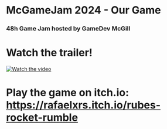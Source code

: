 # McGameJam 2024 - Our Game
### 48h Game Jam hosted by GameDev McGill
# Watch the trailer!
[![Watch the video](https://img.youtube.com/vi/L2kPbNjaLWU/hqdefault.jpg)](https://www.youtube.com/watch?v=L2kPbNjaLWU)
# Play the game on itch.io: https://rafaelxrs.itch.io/rubes-rocket-rumble
